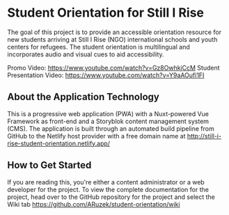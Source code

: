 # Student Orientation for Still I Rise 

The goal of this project is to provide an accessible orientation resource for new students arriving at Still I Rise (NGO) international schools and youth centers for refugees. The student orientation is multilingual and incorporates audio and visual cues to aid accessibility. 

Promo Video: https://www.youtube.com/watch?v=Gz8OwhkjCcM
Student Presentation Video: https://www.youtube.com/watch?v=Y9aAOufi1FI

## About the Application Technology

This is a progressive web application (PWA) with a Nuxt-powered Vue Framework as front-end and a Storyblok content management system (CMS). The application is built through an automated build pipeline from GitHub to the Netlify host provider with a free domain name at http://still-i-rise-student-orientation.netlify.app/

## How to Get Started

If you are reading this, you're either a content administrator or a web developer for the project. To view the complete documentation for the project, head over to the GitHub repository for the project and select the Wiki tab https://github.com/ARuzek/student-orientation/wiki


